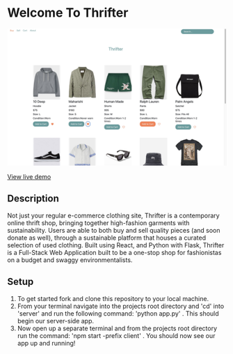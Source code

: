 # Welcome To Thrifter

<img src="./client/public/thrifter-SC1.jpg" alt="app-img" width="550"/>

[View live demo](https://www.loom.com/share/1929a9b14b9e45e2ae4466d23d98a256?sid=1bc5230b-3fe9-4612-ab87-5091b54d9ed6)

## Description

 Not just your regular e-commerce clothing site, Thrifter is a contemporary online thrift shop, bringing together high-fashion garments with sustainability. Users are able to both buy and sell quality pieces (and soon donate as well), through a sustainable platform that houses a curated selection of used clothing. Built using React, and Python with Flask, Thrifter is a Full-Stack Web Application built to be a one-stop shop for fashionistas on a budget and swaggy environmentalists.


## Setup

1. To get started fork and clone this repository to your local machine. 
2. From your terminal navigate into the projects root directory and 'cd' into 'server' and run the following command: 'python app.py' . This should begin our server-side app. 
3. Now open up a separate terminal and from the projects root directory run the command: 'npm start -prefix client' . You should now see our app up and running!
